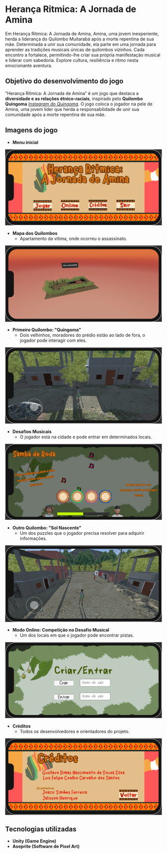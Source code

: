 # Herança Ritmica: A Jornada de Amina

Em Herança Rítmica: A Jornada de Amina, Amina, uma jovem inexperiente, herda a liderança do Quilombo Muitarabá após a morte repentina de sua mãe. Determinada a unir sua comunidade, ela parte em uma jornada para aprender as tradições musicais únicas de quilombos vizinhos. Cada encontro a fortalece, permitindo-lhe criar sua própria manifestação musical e liderar com sabedoria. Explore cultura, resiliência e ritmo nesta emocionante aventura.

## Objetivo do desenvolvimento do jogo

“Herança Rítmica: A Jornada de Amina” é um jogo que destaca a **diversidade e as relações étnico-raciais**, inspirado pelo **Quilombo Quingoma** *[Instagram do Quingoma](https://www.instagram.com/quingomaquilombo/)*. O jogo coloca o jogador na pele de Amina, uma jovem líder que herda a responsabilidade de unir sua comunidade após a morte repentina de sua mãe.

## Imagens do jogo

- **Menu inicial**
  
![Image](./Docs/Images/Menu.png)

- **Mapa dos Quilombos**
  - Apartamento da vítima, onde ocorreu o assassinato.
  
![Image](./Docs/Images/Mapa.png)

- **Primeiro Quilombo: "Quingoma"**
  - Dois velhinhos, moradores do prédio estão ao lado de fora, o jogador pode interagir com eles.

![Image](./Docs/Images/Quingoma.png)

- **Desafios Musicais**
  - O jogador está na cidade e pode entrar em determinados locais.

![Image](./Docs/Images/Samba%20de%20Roda.png)

- **Outro Quilombo: "Sol Nascente"**
  - Um dos puzzles que o jogador precisa resolver para adquirir informações.

![Image](./Docs/Images/Sol%20Nascente.png)

- **Modo Online: Competição no Desafio Musical**
  - Um dos locais em que o jogador pode encontrar pistas.

![Image](./Docs/Images/Online.png)

- **Créditos**
  - Todos os desenvolvedores e orientadores do projeto.

![Image](./Docs/Images/Creditos.png)

## Tecnologias utilizadas

- **Unity (Game Engine)**
- **Aseprite (Software de Pixel Art)**